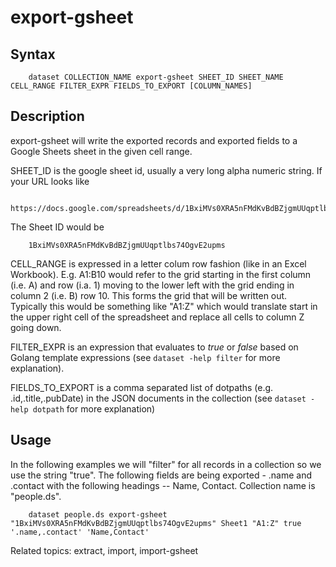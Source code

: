 
# export-gsheet

## Syntax

```
    dataset COLLECTION_NAME export-gsheet SHEET_ID SHEET_NAME CELL_RANGE FILTER_EXPR FIELDS_TO_EXPORT [COLUMN_NAMES]
```

## Description

export-gsheet will write the exported records and exported fields to a Google Sheets sheet in the given cell range.

SHEET_ID is the google sheet id, usually a very long alpha numeric string. If your URL looks like

```
    https://docs.google.com/spreadsheets/d/1BxiMVs0XRA5nFMdKvBdBZjgmUUqptlbs74OgvE2upms/edit
```

The Sheet ID would be

```
    1BxiMVs0XRA5nFMdKvBdBZjgmUUqptlbs74OgvE2upms
```

CELL_RANGE is expressed in a letter colum row fashion (like in an Excel Workbook). E.g. A1:B10 would refer to 
the grid starting in the first column (i.e. A) and row (i.a. 1) moving to the lower left with the grid
ending in column 2 (i.e. B) row 10. This forms the grid that will be written out. Typically this would be something
like "A1:Z" which would translate start in the upper right cell of the spreadsheet and replace all cells
to column Z going down.
 
FILTER_EXPR is an expression that evaluates to _true_ or _false_ based on Golang template expressions
(see `dataset -help filter` for more explanation).

FIELDS_TO_EXPORT is a comma separated list of dotpaths (e.g. .id,.title,.pubDate) in the JSON documents
in the collection (see `dataset -help dotpath` for more explanation)

## Usage

In the following examples we will "filter" for all records in a collection so we use the string "true". 
The following fields are being exported - .name and .contact with the following headings --
Name, Contact. Collection name is "people.ds".

```shell
	dataset people.ds export-gsheet "1BxiMVs0XRA5nFMdKvBdBZjgmUUqptlbs74OgvE2upms" Sheet1 "A1:Z" true '.name,.contact' 'Name,Contact'
```

Related topics: extract, import, import-gsheet

